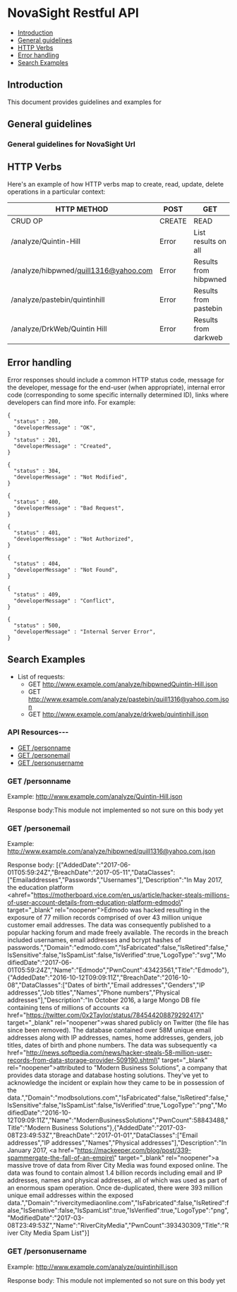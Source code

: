 # NovaSight Restful API 

* [Introduction](#introduction)
* [General guidelines](#general-guidelines)
* [HTTP Verbs](#http-verbs)
* [Error handling](#error-handling)
* [Search Examples](#search-examples)

## Introduction

This document provides guidelines and examples for 

## General guidelines

### General guidelines for NovaSight Url

## HTTP Verbs

Here's an example of how HTTP verbs map to create, read, update, delete operations in a particular context:

| HTTP METHOD                             | POST   | GET                  | PUT    | DELETE |
| --------------------------------------- | -------| -------------------- | ------ | ------ |
| CRUD OP                                 | CREATE | READ                 | UPDATE | DELETE |
| /analyze/Quintin-Hill                   | Error  | List results on all  | Error  | Error  |
| /analyze/hibpwned/quill1316@yahoo.com   | Error  | Results from hibpwned| Error  | Error  |
| /analyze/pastebin/quintinhill           | Error  | Results from pastebin| Error  | Error  |
| /analyze/DrkWeb/Quintin Hill            | Error  | Results from darkweb | Error  | Error  |
## Error handling

Error responses should include a common HTTP status code, message for the developer, message for the end-user (when appropriate), internal error code (corresponding to some specific internally determined ID), links where developers can find more info. For example:

   
    {
      "status" : 200,
      "developerMessage" : "OK",
    }
      "status" : 201,
      "developerMessage" : "Created",
    }
    
    {
      "status" : 304,
      "developerMessage" : "Not Modified",
    }
    
    {
      "status" : 400,
      "developerMessage" : "Bad Request",
    }
    
    {
      "status" : 401,
      "developerMessage" : "Not Authorized",
    }
 
    {
      "status" : 404,
      "developerMessage" : "Not Found",
    }
    
    {
      "status" : 409,
      "developerMessage" : "Conflict",
    }
    
    {
      "status" : 500,
      "developerMessage" : "Internal Server Error",
    }

## Search Examples

* List of requests:
    * GET http://www.example.com/analyze/hibpwnedQuintin-Hill.json 
    * GET http://www.example.com/analyze/pastebin/quill1316@yahoo.com.json
    * GET http://www.example.com/analyze/drkweb/quintinhill.json

### API Resources---


  - [GET /personname](#get-personname)
  - [GET /personemail](#get-personemail)
  - [GET /personusername](#get-personusername)
  

### GET /personname

Example: http://www.example.com/analyze/Quintin-Hill.json

Response body:This module not implemented so not sure on this body yet


### GET /personemail

Example: http://www.example.com/analyze/hibpwned/quill1316@yahoo.com.json

Response body: 
[{"AddedDate":"2017-06-01T05:59:24Z","BreachDate":"2017-05-11","DataClasses":["Emailaddresses","Passwords","Usernames"],"Description":"In May 2017, the education platform <ahref=\"https://motherboard.vice.com/en_us/article/hacker-steals-millions-of-user-account-details-from-education-platform-edmodo\" target=\"_blank\" rel=\"noopener\">Edmodo was hacked</a> resulting in the exposure of 77 million records comprised of over 43 million unique customer email addresses. The data was consequently published to a popular hacking forum and made freely available. The records in the breach included usernames, email addresses and bcrypt hashes of passwords.","Domain":"edmodo.com","IsFabricated":false,"IsRetired":false,"IsSensitive":false,"IsSpamList":false,"IsVerified":true,"LogoType":"svg","ModifiedDate":"2017-06-01T05:59:24Z","Name":"Edmodo","PwnCount":43423561,"Title":"Edmodo"},{"AddedDate":"2016-10-12T09:09:11Z","BreachDate":"2016-10-08","DataClasses":["Dates of birth","Email addresses","Genders","IP addresses","Job titles","Names","Phone numbers","Physical addresses"],"Description":"In October 2016, a large Mongo DB file containing tens of millions of accounts <a href=\"https://twitter.com/0x2Taylor/status/784544208879292417\" target=\"_blank\" rel=\"noopener\">was shared publicly on Twitter</a> (the file has since been removed). The database contained over 58M unique email addresses along with IP addresses, names, home addresses, genders, job titles, dates of birth and phone numbers. The data was subsequently <a href=\"http://news.softpedia.com/news/hacker-steals-58-million-user-records-from-data-storage-provider-509190.shtml\" target=\"_blank\" rel=\"noopener\">attributed to &quot;Modern Business Solutions&quot;</a>, a company that provides data storage and database hosting solutions. They've yet to acknowledge the incident or explain how they came to be in possession of the data.","Domain":"modbsolutions.com","IsFabricated":false,"IsRetired":false,"IsSensitive":false,"IsSpamList":false,"IsVerified":true,"LogoType":"png","ModifiedDate":"2016-10-12T09:09:11Z","Name":"ModernBusinessSolutions","PwnCount":58843488,"Title":"Modern Business Solutions"},{"AddedDate":"2017-03-08T23:49:53Z","BreachDate":"2017-01-01","DataClasses":["Email addresses","IP addresses","Names","Physical addresses"],"Description":"In January 2017, <a href=\"https://mackeeper.com/blog/post/339-spammergate-the-fall-of-an-empire\" target=\"_blank\" rel=\"noopener\">a massive trove of data from River City Media was found exposed online</a>. The data was found to contain almost 1.4 billion records including email and IP addresses, names and physical addresses, all of which was used as part of an enormous spam operation. Once de-duplicated, there were 393 million unique email addresses within the exposed data.","Domain":"rivercitymediaonline.com","IsFabricated":false,"IsRetired":false,"IsSensitive":false,"IsSpamList":true,"IsVerified":true,"LogoType":"png","ModifiedDate":"2017-03-08T23:49:53Z","Name":"RiverCityMedia","PwnCount":393430309,"Title":"River City Media Spam List"}]

    
### GET /personusername

Example: http://www.example.com/analyze/quintinhill.json

Response body: This module not implemented so not sure on this body yet





